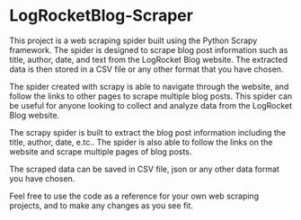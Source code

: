 # LogRocketBlog-Scraper

This project is a web scraping spider built using the Python Scrapy framework. 
The spider is designed to scrape blog post information such as title, author, date, and text from the LogRocket Blog website. 
The extracted data is then stored in a CSV file or any other format that you have chosen.

The spider created with scrapy is able to navigate through the website, and follow the links to other pages to scrape multiple blog posts. 
This spider can be useful for anyone looking to collect and analyze data from the LogRocket Blog website.

The scrapy spider is built to extract the blog post information including the title, author, date, e.tc.. 
The spider is also able to follow the links on the website and scrape multiple pages of blog posts.

The scraped data can be saved in CSV file, json or any other data format you have chosen.

Feel free to use the code as a reference for your own web scraping projects, and to make any changes as you see fit.
